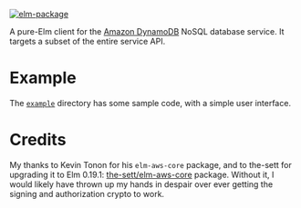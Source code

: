 [![elm-package](https://img.shields.io/badge/elm-1.1.0-blue.svg)](http://package.elm-lang.org/packages/billstclair/elm-dynamodb/latest)

A pure-Elm client for the [Amazon DynamoDB](https://aws.amazon.com/dynamodb/) NoSQL database service. It targets a subset of the entire service API.

# Example

The [`example`](https://github.com/billstclair/elm-dynamodb/tree/master/example) directory has some sample code, with a simple user interface.

# Credits

My thanks to Kevin Tonon for his `elm-aws-core` package, and to the-sett for upgrading it to Elm 0.19.1: [the-sett/elm-aws-core](http://package.elm-lang.org/packages/the-sett/elm-aws-core/latest) package. Without it, I would likely have thrown up my hands in despair over ever getting the signing and authorization crypto to work.

